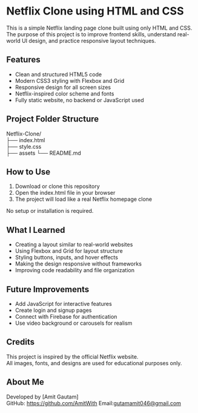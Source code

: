 # Netflix Clone using HTML and CSS

This is a simple Netflix landing page clone built using only HTML and CSS. The purpose of this project is to improve frontend skills, understand real-world UI design, and practice responsive layout techniques.

## Features

- Clean and structured HTML5 code  
- Modern CSS3 styling with Flexbox and Grid  
- Responsive design for all screen sizes  
- Netflix-inspired color scheme and fonts  
- Fully static website, no backend or JavaScript used

## Project Folder Structure

Netflix-Clone/  
├── index.html  
├── style.css  
├── assets
└── README.md  

## How to Use

1. Download or clone this repository  
2. Open the index.html file in your browser  
3. The project will load like a real Netflix homepage clone  

No setup or installation is required.

## What I Learned

- Creating a layout similar to real-world websites  
- Using Flexbox and Grid for layout structure  
- Styling buttons, inputs, and hover effects  
- Making the design responsive without frameworks  
- Improving code readability and file organization  

## Future Improvements

- Add JavaScript for interactive features  
- Create login and signup pages  
- Connect with Firebase for authentication  
- Use video background or carousels for realism  

## Credits

This project is inspired by the official Netflix website.  
All images, fonts, and designs are used for educational purposes only.

## About Me

Developed by [Amit Gautam]  
GitHub: https://github.com/AmitWith 
Email:gutamamit046@gmail.com
